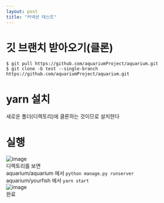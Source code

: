 ```yaml
---
layout: post
title: "커넥션 테스트"
---
```


# 깃 브랜치 받아오기(클론)
```
$ git pull https://github.com/aquariumProject/aquarium.git
$ git clone -b test --single-branch https://github.com/aquariumProject/aquarium.git
```

# yarn 설치
새로운 폴더(디렉토리)에 클론하는 것이므로 설치한다

# 실행
![image](https://user-images.githubusercontent.com/86642180/183487233-7a09dfb6-c7d0-4106-b756-1b1587f66756.png)  
디렉토리를 보면  
aquarium/aquarium 에서 `python manage.py runserver`  
aquarium/yourfish 에서 `yarn start`  
![image](https://user-images.githubusercontent.com/86642180/183487686-dc58fda6-2b89-4c93-86b4-56fa1ea7edce.png)  
완료  
